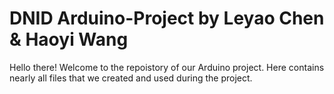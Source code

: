 # DNID Arduino-Project by Leyao Chen & Haoyi Wang
Hello there! Welcome to the repoistory of our Arduino project. Here contains nearly all files that we created and used during the project.
